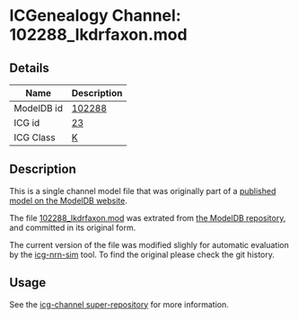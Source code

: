 # ICGenealogy Channel: 102288\_Ikdrfaxon.mod

## Details

Name | Description
---- | -----------
ModelDB id | [102288](http://senselab.med.yale.edu/ModelDB/ShowModel.cshtml?model=102288)
ICG id | [23](http://icg.neurotheory.ox.ac.uk/channels/1/23)
ICG Class | [K](http://icg.neurotheory.ox.ac.uk/channels/1)

## Description

This is a single channel model file that was originally part of a [published model on the ModelDB website](http://senselab.med.yale.edu/ModelDB/ShowModel.cshtml?model=102288).


The file [102288\_Ikdrfaxon.mod](102288_Ikdrfaxon.mod) was extrated from [the ModelDB repository](http://senselab.med.yale.edu/ModelDB/ShowModel.cshtml?model=102288), and committed in its original form.

The current version of the file was modified slighly for automatic evaluation by the [icg-nrn-sim](https://github.com/icgenealogy/icg-nrn-sim) tool. To find the original please check the git history.


## Usage

See the [icg-channel super-repository](https://github.com/icgenealogy/icg-channels) for more information.